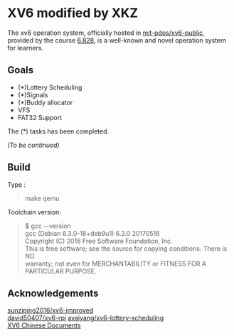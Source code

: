 # XV6 modified by XKZ
The xv6 operation system, officially hosted in [mit-pdos/xv6-public](https://github.com/mit-pdos/xv6-public), provided by the course [6.828](https://pdos.csail.mit.edu/6.828/), is a well-known and novel operation system for learners.  

## Goals
- (*)Lottery Scheduling
- (*)Signals  
- (*)Buddy allocator
- VFS
- FAT32 Support  

The (*) tasks has been completed.  

*(To be continued)*  

## Build
Type :  
> make qemu  

Toolchain version:
>$ gcc --version  
>gcc (Debian 6.3.0-18+deb9u1) 6.3.0 20170516  
>Copyright (C) 2016 Free Software Foundation, Inc.  
>This is free software; see the source for copying conditions.  There is NO  
>warranty; not even for MERCHANTABILITY or FITNESS FOR A PARTICULAR PURPOSE.  

## Acknowledgements
[sunziping2016/xv6-improved](https://github.com/sunziping2016/xv6-improved)  
[david50407/xv6-rpi](https://github.com/david50407/xv6-rpi/tree/master/src)
[avaiyang/xv6-lottery-scheduling](https://github.com/avaiyang/xv6-lottery-scheduling)  
[XV6 Chinese Documents](https://github.com/ranxian/xv6-chinese)    
